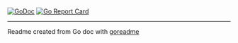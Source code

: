 # 

[![GoDoc](https://img.shields.io/badge/pkg.go.dev-doc-blue)](http://pkg.go.dev/github.com/tuannvm/scale-pct)
[![Go Report Card](https://goreportcard.com/badge/github.com/tuannvm/scale-pct)](https://goreportcard.com/report/github.com/tuannvm/scale-pct)

---
Readme created from Go doc with [goreadme](https://github.com/posener/goreadme)
